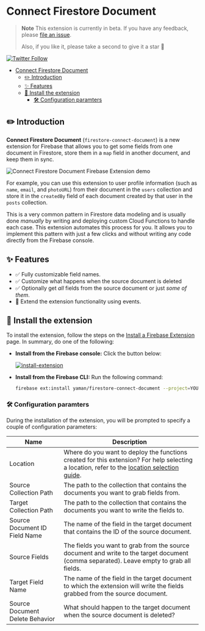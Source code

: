 # Connect Firestore Document

> **Note** This extension is currently in beta. If you have any feedback, please [file an issue](https://github.com/yamankatby/firestore-connect-document/issues/new).
>
> Also, if you like it, please take a second to give it a star 🌟

[![Twitter Follow](https://img.shields.io/twitter/follow/yamankatby?style=social)](https://twitter.com/intent/follow?screen_name=yamankatby)

- [Connect Firestore Document](#connect-firestore-document)
  - [✏️ Introduction](#️-introduction)
  - [✨ Features](#-features)
  - [🧩 Install the extension](#-install-the-extension)
    - [🛠️ Configuration paramters](#️-configuration-paramters)

## ✏️ Introduction

**Connect Firestore Document** (`firestore-connect-document`) is a new extension for Firebase that allows you to get some fields from one document in Firestore, store them in a `map` field in another document, and keep them in sync.

![Connect Firestore Document Firebase Extension demo](https://user-images.githubusercontent.com/35961879/201526571-b0106cb1-36f4-4a46-9b96-0d96e5aca39a.gif)

For example, you can use this extension to user profile information (such as `name`, `email`, and `photoURL`) from their document in the `users` collection and store it in the `createdBy` field of each document created by that user in the `posts` collection.

This is a very common pattern in Firestore data modeling and is usually done _manually_ by writing and deploying custom Cloud Functions to handle each case. This extension automates this process for you. It allows you to implement this pattern with just a few clicks and without writing any code directly from the Firebase console.

## ✨ Features

- ✅ Fully customizable field names.
- ✅ Customize what happens when the source document is deleted
- ✅ Optionally get _all_ fields from the source document or just _some of them_.
- 🚧 Extend the extension functionality using events.

## 🧩 Install the extension

To install the extension, follow the steps on the [Install a Firebase Extension](https://firebase.google.com/docs/extensions/install-extensions) page. In summary, do one of the following:

- **Install from the Firebase console:** Click the button below:

  [![install-extension](https://user-images.githubusercontent.com/35961879/201528504-4e99bfc7-8691-4151-b63d-0511097d7c18.png)](https://console.firebase.google.com/project/_/extensions/install?ref=yaman/firestore-connect-document)

- **Install from the Firebase CLI:** Run the following command:

  ```bash
  firebase ext:install yaman/firestore-connect-document --project=YOUR_PROJECT_ID
  ```

### 🛠️ Configuration paramters

During the installation of the extension, you will be prompted to specify a couple of configuration parameters:

| Name                            | Description                                                                                                                                                                                         |
| ------------------------------- | --------------------------------------------------------------------------------------------------------------------------------------------------------------------------------------------------- |
| Location                        | Where do you want to deploy the functions created for this extension? For help selecting a location, refer to the [location selection guide](https://firebase.google.com/docs/functions/locations). |
| Source Collection Path          | The path to the collection that contains the documents you want to grab fields from.                                                                                                                |
| Target Collection Path          | The path to the collection that contains the documents you want to write the fields to.                                                                                                             |
| Source Document ID Field Name   | The name of the field in the target document that contains the ID of the source document.                                                                                                           |
| Source Fields                   | The fields you want to grab from the source document and write to the target document (comma separated). Leave empty to grab all fields.                                                            |
| Target Field Name               | The name of the field in the target document to which the extension will write the fields grabbed from the source document.                                                                         |
| Source Document Delete Behavior | What should happen to the target document when the source document is deleted?                                                                                                                      |
